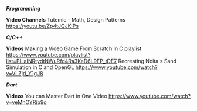 ***Programming***

**Video Channels**
Tutemic - Math, Design Patterns <https://youtu.be/Zp4tJQJKIPs>

***C/C++***

**Videos**
Making a Video Game From Scratch in C playlist <https://www.youtube.com/playlist?list=PLlaINRtydtNWuRfd4Ra3KeD6L9FP_tDE7>
Recreating Noita's Sand Simulation in C and OpenGL <https://www.youtube.com/watch?v=VLZjd_Y1gJ8>

***Dart***

**Videos**
You can Master Dart in One Video <https://www.youtube.com/watch?v=veMhOYRib9o>
